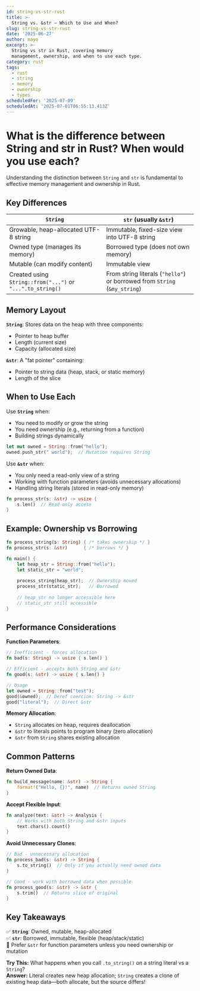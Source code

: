 ```yaml
---
id: string-vs-str-rust
title: >-
  String vs. &str – Which to Use and When?
slug: string-vs-str-rust
date: '2025-06-27'
author: mayo
excerpt: >-
  String vs str in Rust, covering memory
  management, ownership, and when to use each type.
category: rust
tags:
  - rust
  - string
  - memory
  - ownership
  - types
scheduledFor: '2025-07-09'
scheduledAt: '2025-07-01T06:55:13.413Z'
---
```


# What is the difference between String and str in Rust? When would you use each?

Understanding the distinction between `String` and `str` is fundamental to effective memory management and ownership in Rust.

## Key Differences

| `String` | `str` (usually `&str`) |
|----------|------------------------|
| Growable, heap-allocated UTF-8 string | Immutable, fixed-size view into UTF-8 string |
| Owned type (manages its memory) | Borrowed type (does not own memory) |
| Mutable (can modify content) | Immutable view |
| Created using `String::from("...")` or `"...".to_string()` | From string literals (`"hello"`) or borrowed from `String` (`&my_string`) |

## Memory Layout

**`String`**: Stores data on the heap with three components:
- Pointer to heap buffer
- Length (current size)
- Capacity (allocated size)

**`&str`**: A "fat pointer" containing:
- Pointer to string data (heap, stack, or static memory)
- Length of the slice

## When to Use Each

Use **`String`** when:
- You need to modify or grow the string
- You need ownership (e.g., returning from a function)
- Building strings dynamically

```rust
let mut owned = String::from("hello");
owned.push_str(" world");  // Mutation requires String
```

Use **`&str`** when:
- You only need a read-only view of a string
- Working with function parameters (avoids unnecessary allocations)
- Handling string literals (stored in read-only memory)

```rust
fn process_str(s: &str) -> usize {
    s.len()  // Read-only access
}
```

## Example: Ownership vs Borrowing

```rust
fn process_string(s: String) { /* takes ownership */ }
fn process_str(s: &str)      { /* borrows */ }

fn main() {
    let heap_str = String::from("hello");
    let static_str = "world";
    
    process_string(heap_str);  // Ownership moved
    process_str(static_str);   // Borrowed
    
    // heap_str no longer accessible here
    // static_str still accessible
}
```

## Performance Considerations

**Function Parameters**:
```rust
// Inefficient - forces allocation
fn bad(s: String) -> usize { s.len() }

// Efficient - accepts both String and &str
fn good(s: &str) -> usize { s.len() }

// Usage
let owned = String::from("test");
good(&owned);  // Deref coercion: String -> &str
good("literal");  // Direct &str
```

**Memory Allocation**:
- `String` allocates on heap, requires deallocation
- `&str` to literals points to program binary (zero allocation)
- `&str` from `String` shares existing allocation

## Common Patterns

**Return Owned Data**:
```rust
fn build_message(name: &str) -> String {
    format!("Hello, {}!", name)  // Returns owned String
}
```

**Accept Flexible Input**:
```rust
fn analyze(text: &str) -> Analysis {
    // Works with both String and &str inputs
    text.chars().count()
}
```

**Avoid Unnecessary Clones**:
```rust
// Bad - unnecessary allocation
fn process_bad(s: &str) -> String {
    s.to_string()  // Only if you actually need owned data
}

// Good - work with borrowed data when possible
fn process_good(s: &str) -> &str {
    s.trim()  // Returns slice of original
}
```

## Key Takeaways

✅ **`String`**: Owned, mutable, heap-allocated  
✅ **`str`**: Borrowed, immutable, flexible (heap/stack/static)  
🚀 Prefer `&str` for function parameters unless you need ownership or mutation

**Try This:** What happens when you call `.to_string()` on a string literal vs a `String`?  
**Answer:** Literal creates new heap allocation; `String` creates a clone of existing heap data—both allocate, but the source differs!
